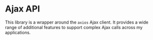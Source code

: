 # Ajax API

This library is a wrapper around the `axios` Ajax client. It provides a wide range of additional features to support complex Ajax calls across my applications.
